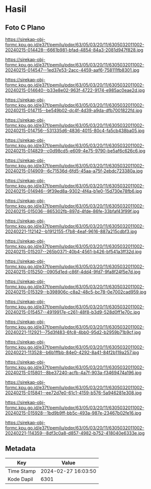 # Hasil

## Foto C Plano

https://sirekap-obj-formc.kpu.go.id/e37f/pemilu/pdpr/63/05/03/20/11/6305032011002-20240215-014428--6661b981-bfad-4854-84a3-2081d947f828.jpg

https://sirekap-obj-formc.kpu.go.id/e37f/pemilu/pdpr/63/05/03/20/11/6305032011002-20240215-014547--1ed37e53-2acc-4459-aaf6-758111fb8301.jpg

https://sirekap-obj-formc.kpu.go.id/e37f/pemilu/pdpr/63/05/03/20/11/6305032011002-20240215-014640--b33e8e02-963f-4722-9174-e985ac0eae2d.jpg

https://sirekap-obj-formc.kpu.go.id/e37f/pemilu/pdpr/63/05/03/20/11/6305032011002-20240215-014715--be549b02-dc4f-4d39-a9da-dfb7001822fd.jpg

https://sirekap-obj-formc.kpu.go.id/e37f/pemilu/pdpr/63/05/03/20/11/6305032011002-20240215-014756--531335d6-4836-4015-80c4-fa5cb438ba05.jpg

https://sirekap-obj-formc.kpu.go.id/e37f/pemilu/pdpr/63/05/03/20/11/6305032011002-20240215-014829--c0d98cd5-e609-4e75-9790-be5af6c626c6.jpg

https://sirekap-obj-formc.kpu.go.id/e37f/pemilu/pdpr/63/05/03/20/11/6305032011002-20240215-014909--6c71536d-6fd5-45aa-a75f-2ebdc723380a.jpg

https://sirekap-obj-formc.kpu.go.id/e37f/pemilu/pdpr/63/05/03/20/11/6305032011002-20240215-014946--9f39ed8a-9302-4f4a-b1e0-15d730e78fb6.jpg

https://sirekap-obj-formc.kpu.go.id/e37f/pemilu/pdpr/63/05/03/20/11/6305032011002-20240215-015036--865302fb-897d-4fde-86fe-33bfaf43f99f.jpg

https://sirekap-obj-formc.kpu.go.id/e37f/pemilu/pdpr/63/05/03/20/11/6305032011002-20240221-112142--b1912155-f7b8-4eaf-9616-887a215cdbf3.jpg

https://sirekap-obj-formc.kpu.go.id/e37f/pemilu/pdpr/63/05/03/20/11/6305032011002-20240215-015207--265b0371-40b4-4561-b426-bf541a3ff32d.jpg

https://sirekap-obj-formc.kpu.go.id/e37f/pemilu/pdpr/63/05/03/20/11/6305032011002-20240215-015250--0905d1ed-c86f-4dd4-9fd7-9fa8f24f5e7d.jpg

https://sirekap-obj-formc.kpu.go.id/e37f/pemilu/pdpr/63/05/03/20/11/6305032011002-20240215-015329--b398906c-c8a2-48c5-bc78-0e7002cad959.jpg

https://sirekap-obj-formc.kpu.go.id/e37f/pemilu/pdpr/63/05/03/20/11/6305032011002-20240215-015457--4919917e-c261-48f8-b3d9-528d0ff1e70c.jpg

https://sirekap-obj-formc.kpu.go.id/e37f/pemilu/pdpr/63/05/03/20/11/6305032011002-20240221-112921--75d3f483-6fc8-4bb0-95d2-b2959b71b9cf.jpg

https://sirekap-obj-formc.kpu.go.id/e37f/pemilu/pdpr/63/05/03/20/11/6305032011002-20240221-113528--b6b1ffbb-84e0-4292-8a41-84f2b119a257.jpg

https://sirekap-obj-formc.kpu.go.id/e37f/pemilu/pdpr/63/05/03/20/11/6305032011002-20240215-015801--8be37240-acfb-4a7f-903a-f3469474a196.jpg

https://sirekap-obj-formc.kpu.go.id/e37f/pemilu/pdpr/63/05/03/20/11/6305032011002-20240215-015841--ee72d7e0-61c1-4159-b576-5a946281e308.jpg

https://sirekap-obj-formc.kpu.go.id/e37f/pemilu/pdpr/63/05/03/20/11/6305032011002-20240215-015928--1bd9b9ff-bb5c-493a-987e-23467b02fe16.jpg

https://sirekap-obj-formc.kpu.go.id/e37f/pemilu/pdpr/63/05/03/20/11/6305032011002-20240221-114359--8df3c0a8-d857-4982-b752-418040e6333e.jpg


## Metadata

| Key        | Value               |
| ---------- | ------------------- |
| Time Stamp | 2024-02-27 16:03:50 |
| Kode Dapil | 6301                |



